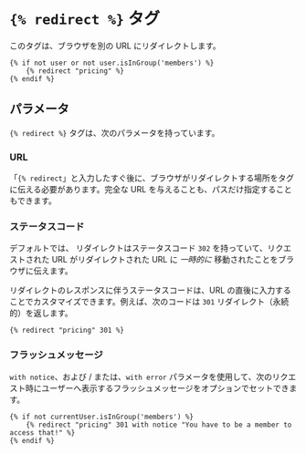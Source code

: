 # `{% redirect %}` タグ

このタグは、ブラウザを別の URL にリダイレクトします。

```twig
{% if not user or not user.isInGroup('members') %}
    {% redirect "pricing" %}
{% endif %}
```

## パラメータ

`{% redirect %}` タグは、次のパラメータを持っています。

### URL

「`{% redirect`」と入力したすぐ後に、ブラウザがリダイレクトする場所をタグに伝える必要があります。完全な URL を与えることも、パスだけ指定することもできます。

### ステータスコード

デフォルトでは、 リダイレクトはステータスコード `302` を持っていて、リクエストされた URL がリダイレクトされた URL に _一時的に_ 移動されたことをブラウザに伝えます。

リダイレクトのレスポンスに伴うステータスコードは、URL の直後に入力することでカスタマイズできます。例えば、次のコードは `301` リダイレクト（永続的）を返します。

```twig
{% redirect "pricing" 301 %}
```

### フラッシュメッセージ

`with notice`、および / または、`with error` パラメータを使用して、次のリクエスト時にユーザーへ表示するフラッシュメッセージをオプションでセットできます。

```twig
{% if not currentUser.isInGroup('members') %}
    {% redirect "pricing" 301 with notice "You have to be a member to access that!" %}
{% endif %}
```

